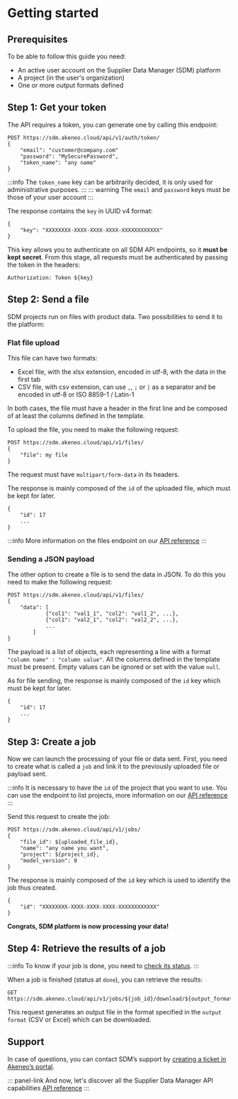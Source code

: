 # Getting started

## Prerequisites

To be able to follow this guide you need:
- An active user account on the Supplier Data Manager (SDM) platform
- A project (in the user's organization)
- One or more output formats defined

## Step 1: Get your token

The API requires a token, you can generate one by calling this endpoint:

```
POST https://sdm.akeneo.cloud/api/v1/auth/token/
{
    "email": "customer@company.com"
    "password": "MySecurePassword",
    "token_name": "any name"
}
```

:::info
The `token_name` key can be arbitrarily decided, it is only used for administrative purposes.
:::
::: warning
The `email` and `password` keys must be those of your user account
:::

The response contains the `key` in UUID v4 format:
```
{
    "key": "XXXXXXXX-XXXX-XXXX-XXXX-XXXXXXXXXXXX"
}
```

This key allows you to authenticate on all SDM API endpoints, so it **must be kept secret**.
From this stage, all requests must be authenticated by passing the token in the headers:

```
Authorization: Token ${key}
```

## Step 2: Send a file

SDM projects run on files with product data. Two possibilities to send it to the platform:

### Flat file upload

This file can have two formats:

- Excel file, with the xlsx extension, encoded in utf-8, with the data in the first tab
- CSV file, with csv extension, can use `,`, `;` or `|` as a separator and be encoded in utf-8 or ISO 8859-1 / Latin-1

In both cases, the file must have a header in the first line and be composed of at least the columns defined in the template.

To upload the file, you need to make the following request:
```
POST https://sdm.akeneo.cloud/api/v1/files/
{
    "file": my file
}
```

The request must have `multipart/form-data` in its headers.

The response is mainly composed of the `id` of the uploaded file, which must be kept for later.

```
{
    "id": 17
    ...
}
```

:::info
More information on the files endpoint on our [API reference](https://sdm.akeneo.cloud/doc/v1/redoc/#tag/files/operation/files_create)
:::

### Sending a JSON payload

The other option to create a file is to send the data in JSON. To do this you need to make the following request:
```
POST https://sdm.akeneo.cloud/api/v1/files/
{
    "data": [
			{"col1": "val1_1", "col2": "val1_2", ...},
			{"col1": "val2_1", "col2": "val2_2", ...},
			...
		]
}
```

The payload is a list of objects, each representing a line with a format `"column name" : "column value"`. All the columns defined in the template must be present. Empty values can be ignored or set with the value `null`.

As for file sending, the response is mainly composed of the `id` key which must be kept for later.
```
{
    "id": 17
    ...
}
```

## Step 3: Create a job

Now we can launch the processing of your file or data sent.
First, you need to create what is called a `job` and link it to the previously uploaded file or payload sent.

:::info
It is necessary to have the `id` of the project that you want to use. You can use the endpoint to list projects, more information on our [API reference](https://sdm.akeneo.cloud/doc/v1/redoc/#tag/projects/operation/projects_list)
:::

Send this request to create the job:
```
POST https://sdm.akeneo.cloud/api/v1/jobs/
{
    "file_id": ${uploaded_file_id},
    "name": "any name you want",
    "project": ${project_id},
    "model_version": 0
}
```

The response is mainly composed of the `id` key which is used to identify the job thus created.
```
{
    "id": "XXXXXXXX-XXXX-XXXX-XXXX-XXXXXXXXXXXX"
}
```

**Congrats, SDM platform is now processing your data!**


## Step 4: Retrieve the results of a job

:::info
To know if your job is done, you need to [check its status](/supplier-data-manager/common-usage.html#).
:::

When a job is finished (status at `done`), you can retrieve the results:
```
GET https://sdm.akeneo.cloud/api/v1/jobs/${job_id}/download/${output_format_id}/
```

This request generates an output file in the format specified in the `output format` (CSV or Excel) which can be downloaded.

## Support

In case of questions, you can contact SDM’s support by [creating a ticket in Akeneo’s portal](http://sdm-support.akeneo.com/).

::: panel-link And now, let's discover all the Supplier Data Manager API capabilities [API reference](https://sdm.akeneo.cloud/doc/v1/redoc/)
:::
